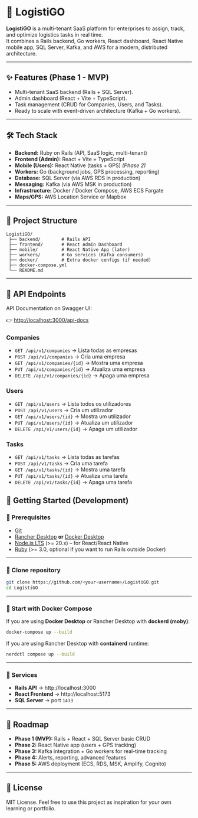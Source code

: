 # 🚚 LogistiGO

**LogistiGO** is a multi-tenant SaaS platform for enterprises to assign, track, and optimize logistics tasks in real time.  
It combines a Rails backend, Go workers, React dashboard, React Native mobile app, SQL Server, Kafka, and AWS for a modern, distributed architecture.  

---

## ✨ Features (Phase 1 - MVP)
- Multi-tenant SaaS backend (Rails + SQL Server).
- Admin dashboard (React + Vite + TypeScript).
- Task management (CRUD for Companies, Users, and Tasks).
- Ready to scale with event-driven architecture (Kafka + Go workers).

---

## 🛠️ Tech Stack
- **Backend:** Ruby on Rails (API, SaaS logic, multi-tenant)
- **Frontend (Admin):** React + Vite + TypeScript
- **Mobile (Users):** React Native (tasks + GPS) *(Phase 2)*
- **Workers:** Go (background jobs, GPS processing, reporting)
- **Database:** SQL Server (via AWS RDS in production)
- **Messaging:** Kafka (via AWS MSK in production)
- **Infrastructure:** Docker / Docker Compose, AWS ECS Fargate
- **Maps/GPS:** AWS Location Service or Mapbox

---

## 📂 Project Structure
```
LogistiGO/
 ├── backend/        # Rails API
 ├── frontend/       # React Admin Dashboard
 ├── mobile/         # React Native App (later)
 ├── workers/        # Go services (Kafka consumers)
 ├── docker/         # Extra docker configs (if needed)
 ├── docker-compose.yml
 └── README.md
```

---

## 🚀 API Endpoints

API Documentation on Swagger UI:

👉 [http://localhost:3000/api-docs](http://localhost:3000/api-docs)

### Companies
- `GET /api/v1/companies` → Lista todas as empresas
- `POST /api/v1/companies` → Cria uma empresa
- `GET /api/v1/companies/{id}` → Mostra uma empresa
- `PUT /api/v1/companies/{id}` → Atualiza uma empresa
- `DELETE /api/v1/companies/{id}` → Apaga uma empresa

### Users
- `GET /api/v1/users` → Lista todos os utilizadores
- `POST /api/v1/users` → Cria um utilizador
- `GET /api/v1/users/{id}` → Mostra um utilizador
- `PUT /api/v1/users/{id}` → Atualiza um utilizador
- `DELETE /api/v1/users/{id}` → Apaga um utilizador

### Tasks
- `GET /api/v1/tasks` → Lista todas as tarefas
- `POST /api/v1/tasks` → Cria uma tarefa
- `GET /api/v1/tasks/{id}` → Mostra uma tarefa
- `PUT /api/v1/tasks/{id}` → Atualiza uma tarefa
- `DELETE /api/v1/tasks/{id}` → Apaga uma tarefa

## 🚀 Getting Started (Development)

### 🔹 Prerequisites
- [Git](https://git-scm.com/)
- [Rancher Desktop](https://rancherdesktop.io/) **or** [Docker Desktop](https://www.docker.com/products/docker-desktop/)
- [Node.js LTS](https://nodejs.org/) (>= 20.x) – for React/React Native
- [Ruby](https://www.ruby-lang.org/) (>= 3.0, optional if you want to run Rails outside Docker)

---

### 🔹 Clone repository
```bash
git clone https://github.com/<your-username>/LogistiGO.git
cd LogistiGO
```

---

### 🔹 Start with Docker Compose
If you are using **Docker Desktop** or Rancher Desktop with **dockerd (moby)**:
```bash
docker-compose up --build
```

If you are using Rancher Desktop with **containerd** runtime:
```bash
nerdctl compose up --build
```

---

### 🔹 Services
- **Rails API** → http://localhost:3000  
- **React Frontend** → http://localhost:5173  
- **SQL Server** → port `1433`

---

## 📅 Roadmap
- **Phase 1 (MVP):** Rails + React + SQL Server basic CRUD
- **Phase 2:** React Native app (users + GPS tracking)
- **Phase 3:** Kafka integration + Go workers for real-time tracking
- **Phase 4:** Alerts, reporting, advanced features
- **Phase 5:** AWS deployment (ECS, RDS, MSK, Amplify, Cognito)

---

## 📜 License
MIT License. Feel free to use this project as inspiration for your own learning or portfolio.
